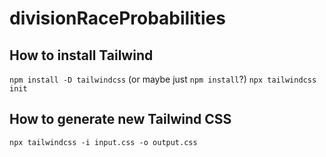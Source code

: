 # divisionRaceProbabilities


## How to install Tailwind
`npm install -D tailwindcss` (or maybe just `npm install`?)
`npx tailwindcss init`

## How to generate new Tailwind CSS
`npx tailwindcss -i input.css -o output.css`